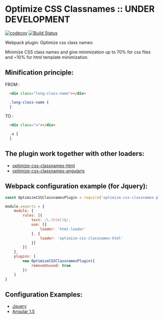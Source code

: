 # Optimize CSS Classnames :: UNDER DEVELOPMENT

[![codecov](https://codecov.io/gh/vreshch/optimize-css-classnames-plugin/branch/master/graph/badge.svg)](https://codecov.io/gh/vreshch/optimize-css-classnames-plugin)
[![Build Status](https://travis-ci.org/vreshch/optimize-css-classnames-plugin.svg?branch=master)](https://travis-ci.org/vreshch/optimize-css-classnames-plugin)


Webpack plugin: Optimize css class names:

Minimize CSS class names and give minimization up to 70% for css files
and ~10% for html template minimization.

## Minification principle:

FROM :
```html
  <div class="long-class-name"></div>
```
```css
  .long-class-name {
  }
```
TO :
```html
  <div class="a"></div>
```
```css
  .a {
  }
```

## The plugin work together with other loaders:

* [optimize-css-classnames-html](https://github.com/vreshch/optimize-css-classnames-html)
* [optimize-css-classnames-angularjs](https://github.com/vreshch/optimize-css-classnames-angularjs)

## Webpack configuration example (for Jquery):

```js
const OptimizeCSSClassnamesPlugin = require('optimize-css-classnames-plugin');

module.exports = {
    module: {
        rules: [{
            test: /\.(html)$/,
            use: [{
                loader: 'html-loader'
            }, {
                loader: 'optimize-css-classnames-html'
            }]
        }]
    },
    plugins: [
        new OptimizeCSSClassnamesPlugin({
            removeUnused: true
        })
    ]
}
```

## Configuration Examples:
* [Jquery](https://github.com/vreshch/optimize-css-classnames-examples/tree/master/1)
* [Angular 1.5](https://github.com/vreshch/optimize-css-classnames-examples/tree/master/2)
